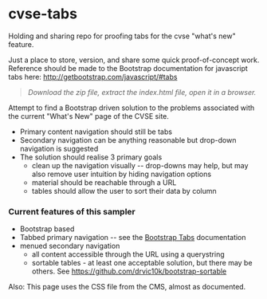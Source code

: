 # cvse-tabs

Holding and sharing repo for proofing tabs for the cvse "what's new" feature.

Just a place to store, version, and share some quick proof-of-concept work.
Reference should be made to the Bootstrap documentation for javascript tabs here: http://getbootstrap.com/javascript/#tabs

> _Download the zip file, extract the index.html file, open it in a browser._

Attempt to find a Bootstrap driven solution to the problems associated with the current "What's New" page of the CVSE site.
* Primary content navigation should still be tabs
* Secondary navigation can be anything reasonable but drop-down navigation is suggested
* The solution should realise 3 primary goals
    * clean up the navigation visually -- drop-downs may help, but may also remove user intuition by hiding navigation options
    * material should be reachable through a URL
	* tables should allow the user to sort their data by column
                             
### Current features of this sampler

* Bootstrap based
* Tabbed primary navigation -- see the [Bootstrap Tabs](http://getbootstrap.com/javascript/#tabs) documentation
* menued secondary navigation
	* all content accessible through the URL using a querystring
	* sortable tables - at least one acceptable solution, but there may be others.  See https://github.com/drvic10k/bootstrap-sortable

Also:  This page uses the CSS file from the CMS, almost as documented.                                                                                                                                                  

